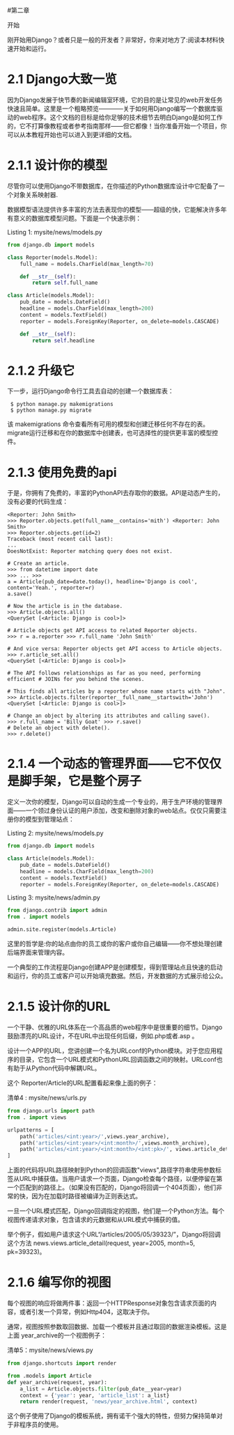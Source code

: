 #第二章

开始

刚开始用Django？或者只是一般的开发者？非常好，你来对地方了:阅读本材料快速开始和运行。

# 2.1 Django大致一览
因为Django发展于快节奏的新闻编辑室环境，它的目的是让常见的web开发任务快速且简单。这里是一个粗略预览————关于如何用Django编写一个数据库驱动的web程序。这个文档的目标是给你足够的技术细节去明白Django是如何工作的，它不打算像教程或者参考指南那样——但它都像！当你准备开始一个项目，你可以从本教程开始也可以进入到更详细的文档。

# 2.1.1 设计你的模型

尽管你可以使用Django不带数据库，在你描述的Python数据库设计中它配备了一个对象关系映射器.

数据模型语法提供许多丰富的方法去表现你的模型——超级的快，它能解决许多年有意义的数据库模型问题。下面是一个快速示例：

Listing 1: mysite/news/models.py
```python
from django.db import models 

class Reporter(models.Model):
    full_name = models.CharField(max_length=70) 

    def __str__(self):
        return self.full_name 

class Article(models.Model):
    pub_date = models.DateField()
    headline = models.CharField(max_length=200)
    content = models.TextField()
    reporter = models.ForeignKey(Reporter, on_delete=models.CASCADE) 

    def __str__(self):
        return self.headline   
```

# 2.1.2 升级它
下一步，运行Django命令行工具去自动的创建一个数据库表：
```base
 $ python manage.py makemigrations 
 $ python manage.py migrate
```

该 makemigrations 命令查看所有可用的模型和创建迁移任何不存在的表。migrate运行迁移和在你的数据库中创建表，也可选择性的提供更丰富的模型控件。

# 2.1.3 使用免费的api

于是，你拥有了免费的，丰富的PythonAPI去存取你的数据。API是动态产生的，没有必要的代码生成：
```base
<Reporter: John Smith>
>>> Reporter.objects.get(full_name__contains='mith') <Reporter: John Smith>
>>> Reporter.objects.get(id=2)
Traceback (most recent call last):
...
DoesNotExist: Reporter matching query does not exist.

# Create an article.
>>> from datetime import date
>>> ... >>>
a = Article(pub_date=date.today(), headline='Django is cool', content='Yeah.', reporter=r)
a.save()

# Now the article is in the database.
>>> Article.objects.all()
<QuerySet [<Article: Django is cool>]>

# Article objects get API access to related Reporter objects.
>>> r = a.reporter >>> r.full_name 'John Smith'

# And vice versa: Reporter objects get API access to Article objects.
>>> r.article_set.all()
<QuerySet [<Article: Django is cool>]>

# The API follows relationships as far as you need, performing efficient # JOINs for you behind the scenes.

# This finds all articles by a reporter whose name starts with "John". >>> Article.objects.filter(reporter__full_name__startswith='John') <QuerySet [<Article: Django is cool>]>

# Change an object by altering its attributes and calling save().
>>> r.full_name = 'Billy Goat' >>> r.save()
# Delete an object with delete().
>>> r.delete()
```

# 2.1.4 一个动态的管理界面——它不仅仅是脚手架，它是整个房子

定义一次你的模型，Django可以自动的生成一个专业的，用于生产环境的管理界面——一个领过身份认证的用户添加，改变和删除对象的web站点。仅仅只需要注册你的模型到管理站点：

Listing 2: mysite/news/models.py
```python
from django.db import models

class Article(models.Model):
    pub_date = models.DateField()
    headline = models.CharField(max_length=200)
    content = models.TextField()
    reporter = models.ForeignKey(Reporter, on_delete=models.CASCADE)
```

Listing 3: mysite/news/admin.py
```python
from django.contrib import admin 
from . import models

admin.site.register(models.Article)
```

这里的哲学是:你的站点由你的员工或你的客户或你自己编辑——你不想处理创建后端界面来管理内容。

一个典型的工作流程是Django创建APP是创建模型，得到管理站点且快速的启动和运行，你的员工或客户可以开始填充数据。然后，开发数据的方式展示给公众。

# 2.1.5 设计你的URL

一个干静、优雅的URL体系在一个高品质的web程序中是很重要的细节。Django鼓励漂亮的URL设计，不在URL中出现任何后缀，例如.php或者.asp 。

设计一个APP的URL，您讲创建一个名为URLconf的Python模块。对于您应用程序的目录，它包含一个URL模式和PythonURL回调函数之间的映射。URLconf也有助于从Python代码中解耦URL。

这个 Reporter/Article的URL配置看起来像上面的例子：

清单4 : mysite/news/urls.py

```python
from django.urls import path
from . import views

urlpatterns = [
    path('articles/<int:year>/',views.year_archive),
    path('articles/<int:year>/<int:month>/',views.month_archive),
    path('articles/<int:year>/<int:month>/<int:pk>/', views.article_detail),
]
```

上面的代码将URL路径映射到Python的回调函数"views",路径字符串使用参数标签从URL中捕获值。当用户请求一个页面，Django检查每个路径，以便停留在第一个匹配到的路径上。（如果没有匹配的，Django将回调一个404页面），他们非常的快，因为在加载时路径被编译为正则表达式。

一旦一个URL模式匹配，Django回调指定的视图，他们是一个Python方法。每个视图传递请求对象，包含请求的元数据和从URL模式中捕获的值。

举个例子，假如用户请求这个URL“/articles/2005/05/39323/”，Django将回调这个方法 news.views.article_detail(request, year=2005, month=5, pk=39323)。

# 2.1.6 编写你的视图

每个视图的响应将做两件事：返回一个HTTPResponse对象包含请求页面的内容，或者引发一个异常，例如Http404，这取决于你。

通常，视图按照参数取回数据、加载一个模板并且通过取回的数据渲染模板。这是上面 year_archive的一个视图例子：

清单5：mysite/news/views.py
```python
from django.shortcuts import render

from .models import Article
def year_archive(request, year):
    a_list = Article.objects.filter(pub_date__year=year) 
    context = {'year': year, 'article_list': a_list}
    return render(request, 'news/year_archive.html', context)
```

这个例子使用了Django的模板系统，拥有诺干个强大的特性，但努力保持简单对于非程序员的使用。